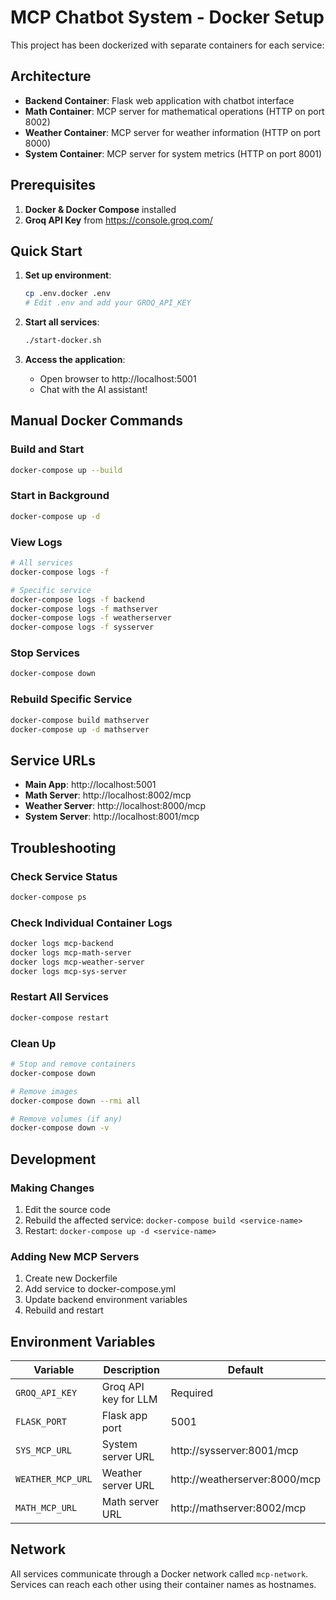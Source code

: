 # MCP Chatbot System - Docker Setup

This project has been dockerized with separate containers for each service:

## Architecture

- **Backend Container**: Flask web application with chatbot interface
- **Math Container**: MCP server for mathematical operations (HTTP on port 8002)
- **Weather Container**: MCP server for weather information (HTTP on port 8000)
- **System Container**: MCP server for system metrics (HTTP on port 8001)

## Prerequisites

1. **Docker & Docker Compose** installed
2. **Groq API Key** from https://console.groq.com/

## Quick Start

1. **Set up environment**:
   ```bash
   cp .env.docker .env
   # Edit .env and add your GROQ_API_KEY
   ```

2. **Start all services**:
   ```bash
   ./start-docker.sh
   ```

3. **Access the application**:
   - Open browser to http://localhost:5001
   - Chat with the AI assistant!

## Manual Docker Commands

### Build and Start
```bash
docker-compose up --build
```

### Start in Background
```bash
docker-compose up -d
```

### View Logs
```bash
# All services
docker-compose logs -f

# Specific service
docker-compose logs -f backend
docker-compose logs -f mathserver
docker-compose logs -f weatherserver
docker-compose logs -f sysserver
```

### Stop Services
```bash
docker-compose down
```

### Rebuild Specific Service
```bash
docker-compose build mathserver
docker-compose up -d mathserver
```

## Service URLs

- **Main App**: http://localhost:5001
- **Math Server**: http://localhost:8002/mcp
- **Weather Server**: http://localhost:8000/mcp
- **System Server**: http://localhost:8001/mcp

## Troubleshooting

### Check Service Status
```bash
docker-compose ps
```

### Check Individual Container Logs
```bash
docker logs mcp-backend
docker logs mcp-math-server
docker logs mcp-weather-server
docker logs mcp-sys-server
```

### Restart All Services
```bash
docker-compose restart
```

### Clean Up
```bash
# Stop and remove containers
docker-compose down

# Remove images
docker-compose down --rmi all

# Remove volumes (if any)
docker-compose down -v
```

## Development

### Making Changes
1. Edit the source code
2. Rebuild the affected service: `docker-compose build <service-name>`
3. Restart: `docker-compose up -d <service-name>`

### Adding New MCP Servers
1. Create new Dockerfile
2. Add service to docker-compose.yml
3. Update backend environment variables
4. Rebuild and restart

## Environment Variables

| Variable | Description | Default |
|----------|-------------|---------|
| `GROQ_API_KEY` | Groq API key for LLM | Required |
| `FLASK_PORT` | Flask app port | 5001 |
| `SYS_MCP_URL` | System server URL | http://sysserver:8001/mcp |
| `WEATHER_MCP_URL` | Weather server URL | http://weatherserver:8000/mcp |
| `MATH_MCP_URL` | Math server URL | http://mathserver:8002/mcp |

## Network

All services communicate through a Docker network called `mcp-network`. Services can reach each other using their container names as hostnames.

